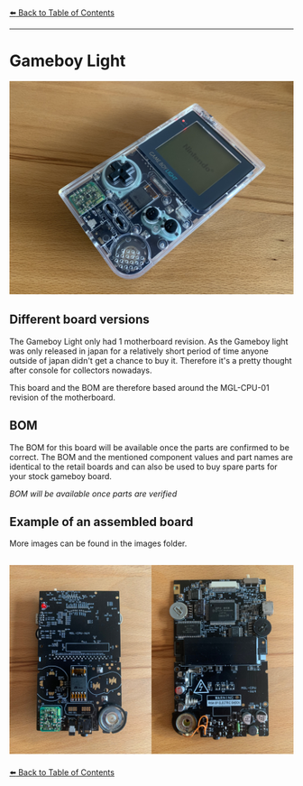 [:arrow_left: Back to Table of Contents](/README.md)

---
# Gameboy Light

![](/Light/Images/IMG_9697.jpg)

## Different board versions
The Gameboy Light only had 1 motherboard revision.
As the Gameboy light was only released in japan for a relatively short period of time anyone outside of japan didn't get a chance to buy it.
Therefore it's a pretty thought after console for collectors nowadays.

This board and the BOM are therefore based around the MGL-CPU-01 revision of the motherboard.

## BOM

The BOM for this board will be available once the parts are confirmed to be correct. The BOM and the mentioned component values and part names are identical to the retail boards and can also be used to buy spare parts for your stock gameboy board.

*BOM will be available once parts are verified*

## Example of an assembled board
More images can be found in the images folder.

![](/Light/Images/Light_Boards.jpg) 
---
[:arrow_left: Back to Table of Contents](/README.md)
